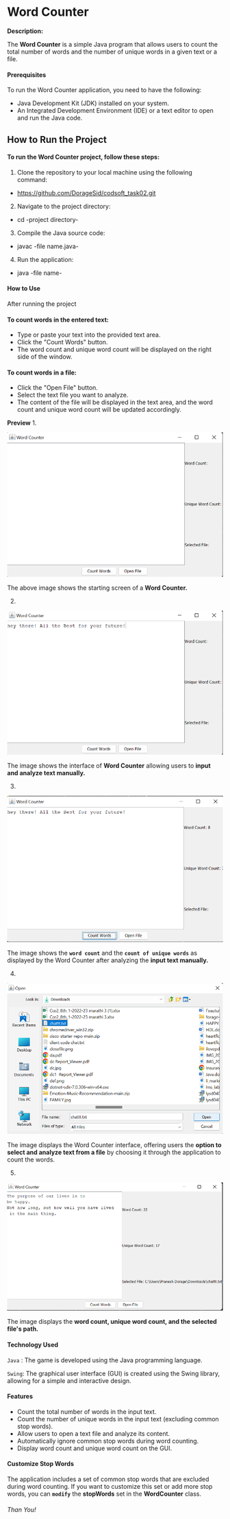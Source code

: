 # Word Counter

**Description:**

The **Word Counter** is a simple Java program that allows users to count the total number of words and the number of unique words in a given text or a file.

#### Prerequisites
To run the Word Counter application, you need to have the following:

-  Java Development Kit (JDK) installed on your system.
-  An Integrated Development Environment (IDE) or a text editor to open and run the Java code.

## How to Run the Project
#### To run the Word Counter project, follow these steps:

1. Clone the repository to your local machine using the following command:
  -  https://github.com/DorageSid/codsoft_task02.git
2. Navigate to the project directory:
  -  cd -project directory-
3. Compile the Java source code:
  -  javac -file name.java-
4. Run the application:
  -  java -file name-

#### How to Use
After running the project
#### To count words in the entered text:
-  Type or paste your text into the provided text area.
-  Click the "Count Words" button.
-  The word count and unique word count will be displayed on the right side of the window.

#### To count words in a file:
-  Click the "Open File" button.
-  Select the text file you want to analyze.
-  The content of the file will be displayed in the text area, and the word count and unique word count will be updated accordingly.

**Preview**
1.

![start](https://github.com/DorageSid/CODSOFT-Word_Counter/blob/main/src/images/start.png)

The above image shows the starting screen of a **Word Counter.**



2.

![working](https://github.com/DorageSid/CODSOFT-Word_Counter/blob/main/src/images/manually%20text.png)

The image shows the interface of **Word Counter** allowing users to **input and analyze text manually.**




3.

![working](https://github.com/DorageSid/CODSOFT-Word_Counter/blob/main/src/images/manually%20text%20after%20count.png)

The image shows the **`word count`** and the **`count of unique words`** as displayed by the Word Counter after analyzing the **input text manually.**




4.

![start](https://github.com/DorageSid/CODSOFT-Word_Counter/blob/main/src/images/choosing%20file.png)


The image displays the Word Counter interface, offering users the **option to select and analyze text from a file** by choosing it through the application to count the words.



5.

![start](https://github.com/DorageSid/CODSOFT-Word_Counter/blob/main/src/images/choosing%20file%20%26%20count.png)


The image displays the **word count, unique word count, and the selected file's path.**



#### Technology Used
`Java` : The game is developed using the Java programming language.

`Swing`: The graphical user interface (GUI) is created using the Swing library, allowing for a simple and interactive design.

#### Features

-  Count the total number of words in the input text.
-  Count the number of unique words in the input text (excluding common stop words).
-  Allow users to open a text file and analyze its content.
-  Automatically ignore common stop words during word counting.
-  Display word count and unique word count on the GUI.


#### Customize Stop Words
The application includes a set of common stop words that are excluded during word counting. If you want to customize this set or add more stop words, you can **`modify`**  the **stopWords** set in the **WordCounter** class.


###### Than You!
